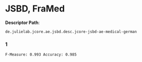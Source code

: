 # JSBD, FraMed  

**Descriptor Path**:
```
de.julielab.jcore.ae.jsbd.desc.jcore-jsbd-ae-medical-german
```

### 1
`
F-Measure: 0.993
Accuracy: 0.985
`
